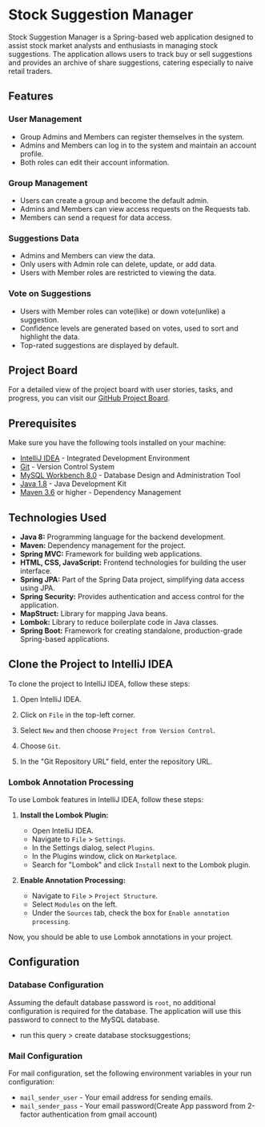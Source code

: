# Stock Suggestion Manager

Stock Suggestion Manager is a Spring-based web application designed to assist stock market analysts and enthusiasts in
managing stock suggestions. The application allows users to track buy or sell suggestions and provides an archive of
share suggestions, catering especially to naive retail traders.

## Features

### User Management

- Group Admins and Members can register themselves in the system.
- Admins and Members can log in to the system and maintain an account profile.
- Both roles can edit their account information.

### Group Management

- Users can create a group and become the default admin.
- Admins and Members can view access requests on the Requests tab.
- Members can send a request for data access.

### Suggestions Data

- Admins and Members can view the data.
- Only users with Admin role can delete, update, or add data.
- Users with Member roles are restricted to viewing the data.

### Vote on Suggestions

- Users with Member roles can vote(like) or down vote(unlike) a suggestion.
- Confidence levels are generated based on votes, used to sort and highlight the data.
- Top-rated suggestions are displayed by default.

## Project Board

For a detailed view of the project board with user stories, tasks, and progress, you can visit
our [GitHub Project Board](https://github.com/users/Hanlak/projects/2).

## Prerequisites

Make sure you have the following tools installed on your machine:

- [IntelliJ IDEA](https://www.jetbrains.com/idea/) - Integrated Development Environment
- [Git](https://git-scm.com/) - Version Control System
- [MySQL Workbench 8.0](https://www.mysql.com/products/workbench/) - Database Design and Administration Tool
- [Java 1.8](https://www.oracle.com/java/technologies/javase/javase-jdk8-downloads.html) - Java Development Kit
- [Maven 3.6](https://maven.apache.org/download.cgi) or higher - Dependency Management

## Technologies Used

- **Java 8:** Programming language for the backend development.
- **Maven:** Dependency management for the project.
- **Spring MVC:** Framework for building web applications.
- **HTML, CSS, JavaScript:** Frontend technologies for building the user interface.
- **Spring JPA:** Part of the Spring Data project, simplifying data access using JPA.
- **Spring Security:** Provides authentication and access control for the application.
- **MapStruct:** Library for mapping Java beans.
- **Lombok:** Library to reduce boilerplate code in Java classes.
- **Spring Boot:** Framework for creating standalone, production-grade Spring-based applications.

## Clone the Project to IntelliJ IDEA

To clone the project to IntelliJ IDEA, follow these steps:

1. Open IntelliJ IDEA.

2. Click on `File` in the top-left corner.

3. Select `New` and then choose `Project from Version Control`.

4. Choose `Git`.

5. In the "Git Repository URL" field, enter the repository URL.

### Lombok Annotation Processing

To use Lombok features in IntelliJ IDEA, follow these steps:

1. **Install the Lombok Plugin:**

    - Open IntelliJ IDEA.
    - Navigate to `File` > `Settings`.
    - In the Settings dialog, select `Plugins`.
    - In the Plugins window, click on `Marketplace`.
    - Search for "Lombok" and click `Install` next to the Lombok plugin.

2. **Enable Annotation Processing:**

    - Navigate to `File` > `Project Structure`.
    - Select `Modules` on the left.
    - Under the `Sources` tab, check the box for `Enable annotation processing`.

Now, you should be able to use Lombok annotations in your project.

## Configuration

### Database Configuration

Assuming the default database password is `root`, no additional configuration is required for the database. The
application will use this password to connect to the MySQL database.

- run this query > create database stocksuggestions;

### Mail Configuration

For mail configuration, set the following environment variables in your run configuration:

- `mail_sender_user` - Your email address for sending emails.
- `mail_sender_pass` - Your email password(Create App password from 2-factor authentication from gmail account)
